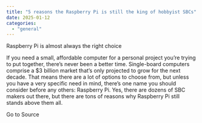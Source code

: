 ```yaml
---
title: "5 reasons the Raspberry Pi is still the king of hobbyist SBCs"
date: 2025-01-12
categories: 
  - "general"
---
```


Raspberry Pi is almost always the right choice

If you need a small, affordable computer for a personal project you’re trying to put together, there’s never been a better time. Single-board computers comprise a $3 billion market that’s only projected to grow for the next decade. That means there are a lot of options to choose from, but unless you have a very specific need in mind, there’s one name you should consider before any others: Raspberry Pi. Yes, there are dozens of SBC makers out there, but there are tons of reasons why Raspberry Pi still stands above them all.

Go to Source
